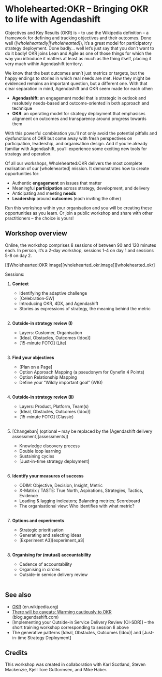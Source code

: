 # Wholehearted:OKR – Bringing OKR to life with Agendashift

Objectives and Key Results (OKR) is – to use the Wikipedia definition – a framework for defining and tracking objectives and their outcomes. Done well (*[wholeheartedly][wholehearted]*), it’s a great model for participatory strategy deployment. Done badly... well let’s just say that you don’t want to do it badly! OKR joins Lean and Agile as one of those things for which the way you introduce it matters at least as much as the thing itself, placing it very much within Agendashift territory.

We know that the best outcomes aren’t just metrics or targets, but the happy endings to stories in which real needs are met. How they might be evidenced remains an important question, but a different one. With that clear separation in mind, Agendashift and OKR seem made for each other:

  * **Agendashift**: an engagement model that is strategic in outlook and resolutely needs-based and outcome-oriented in both approach and technique
  * **OKR**: an operating model for strategy deployment that emphasises alignment on outcomes and transparency around progress towards them

With this powerful combination you’ll not only avoid the potential pitfalls and dysfunctions of OKR but come away with fresh perspectives on participation, leadership, and organisation design. And if you’re already familiar with Agendashift, you’ll experience some exciting new tools for strategy and operation.

Of all our workshops, Wholehearted:OKR delivers the most complete realisation of our [wholehearted] mission. It demonstrates how to create opportunities for:

  * Authentic **engagement** on issues that matter
  * Meaningful **participation** across strategy, development, and delivery
  * Anticipating and meeting **needs**
  * **Leadership** around **outcomes** (each inviting the other)

Run this workshop within your organisation and you will be creating these opportunities as you learn. Or join a public workshop and share with other practitioners – the choice is yours!

## Workshop overview

Online, the workshop comprises 8 sessions of between 90 and 120 minutes each. In person, it’s a 2-day workshop, sessions 1-4 on day 1 and sessions 5-8 on day 2. 

[![Wholehearted:OKR image][wholehearted_okr.image]][wholehearted_okr]

Sessions:

  1. **Context**
      * Identifying the adaptive challenge
      * [Celebration-5W]
      * Introducing OKR, 4DX, and Agendashift
      * Stories as expressions of strategy, the meaning behind the metric
      <br>

  2. **Outside-in strategy review (I)**
      * Layers: Customer, Organisation
      * [Ideal, Obstacles, Outcomes (Idoo)]
      * [15-minute FOTO] \(Lite)
      <br>

  3. **Find your objectives**
      * [Plan on a Page]
      * Option Approach Mapping (a pseudonym for Cynefin 4 Points)
      * Option Relationship Mapping
      * Define your “Wildly important goal” (WIG)
      <br>

  4. **Outside-in strategy review (II)**
      * Layers: Product, Platform, Team(s)
      * [Ideal, Obstacles, Outcomes (Idoo)]
      * [15-minute FOTO] \(Classic)
      <br>

  5. [Changeban] \(optional – may be replaced by the [Agendashift delivery assessment][assessments])
      * Knowledge discovery process
      * Double loop learning
      * Sustaining cycles
      * [Just-in-time strategy deployment]
      <br>

  6. **Identify your measures of success**
      * ODIM: Objective, Decision, Insight, Metric
      * X-Matrix / TASTE: True North, Aspirations, Strategies, Tactics, Evidence
      * Leading & lagging indicators; Balancing metrics; Scoreboard
      * The organisational view: Who identifies with what metric?
      <br>

  7. **Options and experiments**
      * Strategic prioritisation
      * Generating and selecting ideas 
      * [Experiment A3][experiment_a3]
      <br>

  8. **Organising for (mutual) accountability**
      * Cadence of accountability
      * Organising in circles
      * Outside-in service delivery review
      <br>


## See also

  * [OKR](https://en.wikipedia.org/wiki/OKR) (en.wikipedia.org)
  * [There will be caveats: Warming cautiously to OKR](https://blog.agendashift.com/2019/09/04/there-will-be-caveats-warming-cautiously-to-okr/) (blog.agendashift.com)
  * [Implementing your Outside-in Service Delivery Review (OI-SDR)] – the short training workshop corresponding to session 8 above
  * The generative patterns [Ideal, Obstacles, Outcomes (Idoo)] and [Just-in-time Strategy Deployment]

## Credits

This workshop was created in collaboration with Karl Scotland, Steven Mackenzie, Kjell Tore Guttormsen, and Mike Haber.
